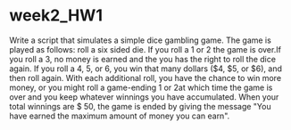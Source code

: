 # week2_HW1

Write a script that simulates a simple dice gambling game.
The game is played as follows: roll a six sided die.
If you roll a 1 or 2 the game is over.If you roll a 3, no money is earned and the you has the right to roll the dice again.
If you roll a 4, 5, or 6, you win that many dollars ($4, $5, or $6), and then roll again.
With each additional roll, you have the chance to win more money, or you might roll a game-ending 1 or  2at which time the game is over and you keep whatever winnings you have accumulated.
When your total winnings are $ 50, the game is ended by giving the message "You have earned the maximum amount of money you can earn".
